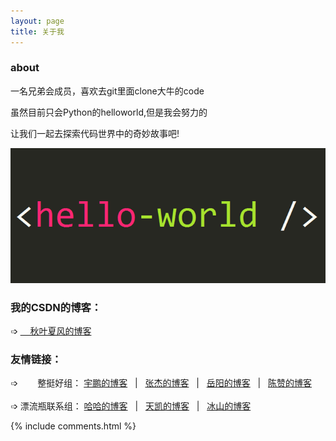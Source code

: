 ```yaml
---
layout: page
title: 关于我 
---
```



<h3>about</h3>

一名兄弟会成员，喜欢去git里面clone大牛的code

虽然目前只会Python的helloworld,但是我会努力的

让我们一起去探索代码世界中的奇妙故事吧!

![helloworld](/images/hello_world.gif)

<h3>我的CSDN的博客：</h3>
➩ <a href="https://blog.csdn.net/qq_40223983" align="center">&nbsp;&nbsp;&nbsp;&nbsp;秋叶夏风的博客</a>

<h3>友情链接：</h3>  
➩ &nbsp;&nbsp;&nbsp;&nbsp;&nbsp;&nbsp;
整挺好组：
<a href="https://zhengyupengzz.github.io/">宇鹏的博客</a> &nbsp;&nbsp;|&nbsp;&nbsp;
<a href="https://awa-JieSang.github.io/">张杰的博客</a> &nbsp;&nbsp;|&nbsp;&nbsp;
<a href="https://1978413822.github.io/">岳阳的博客</a> &nbsp;&nbsp;|&nbsp;&nbsp;
<a href="https://llzanz.github.io/">陈赞的博客</a><br>
<br>
➩ 漂流瓶联系组：
<a href="https://caoyang7.github.io/">哈哈的博客</a> &nbsp;&nbsp;|&nbsp;&nbsp;
<a href="https://ttk1907.github.io/">天凯的博客</a> &nbsp;&nbsp;|&nbsp;&nbsp;
<a href="https://nineberg.github.io/">冰山的博客</a>


{% include comments.html %}

